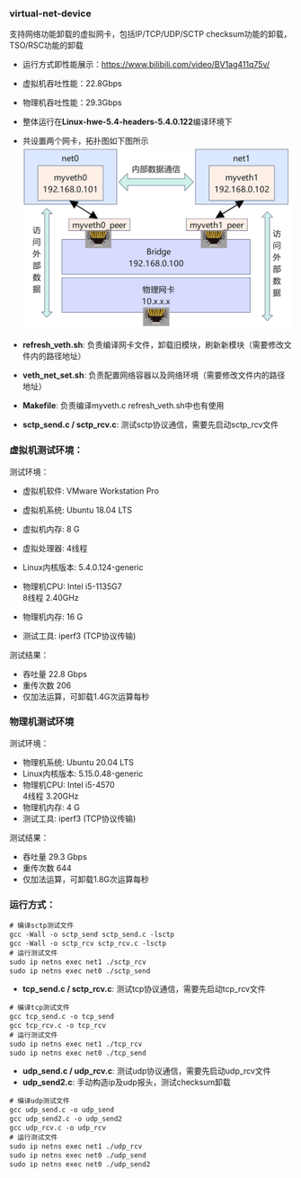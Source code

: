 ### virtual-net-device
支持网络功能卸载的虚拟网卡，包括IP/TCP/UDP/SCTP checksum功能的卸载，TSO/RSC功能的卸载
* 运行方式即性能展示：https://www.bilibili.com/video/BV1ag411q75v/
* 虚拟机吞吐性能：22.8Gbps
* 物理机吞吐性能：29.3Gbps

* 整体运行在**Linux-hwe-5.4-headers-5.4.0.122**编译环境下
* 共设置两个网卡，拓扑图如下图所示
![拓扑图](拓扑图.png)

* **refresh_veth.sh**: 负责编译网卡文件，卸载旧模块，刷新新模块（需要修改文件内的路径地址）
* **veth_net_set.sh**: 负责配置网络容器以及网络环境（需要修改文件内的路径地址）
* **Makefile**: 负责编译myveth.c  refresh_veth.sh中也有使用
* **sctp_send.c / sctp_rcv.c**: 测试sctp协议通信，需要先启动sctp_rcv文件

### 虚拟机测试环境：
测试环境：
 - 虚拟机软件: VMware Workstation Pro
 - 虚拟机系统: Ubuntu 18.04 LTS
 - 虚拟机内存: 8 G
 - 虚拟处理器: 4线程
 - Linux内核版本: 5.4.0.124-generic

 - 物理机CPU: Intel i5-1135G7  
	     8线程   2.40GHz
 - 物理机内存: 16 G

 - 测试工具: iperf3 (TCP协议传输)

测试结果：
 - 吞吐量         22.8 Gbps
 - 重传次数      206
 - 仅加法运算，可卸载1.4G次运算每秒
### 物理机测试环境
测试环境：
 - 物理机系统: Ubuntu 20.04 LTS
 - Linux内核版本: 5.15.0.48-generic
 - 物理机CPU: Intel i5-4570  
	     4线程   3.20GHz
 - 物理机内存: 4 G
 - 测试工具: iperf3 (TCP协议传输)

测试结果：
 - 吞吐量         29.3 Gbps
 - 重传次数      644
 - 仅加法运算，可卸载1.8G次运算每秒

### 运行方式：

```
# 编译sctp测试文件
gcc -Wall -o sctp_send sctp_send.c -lsctp
gcc -Wall -o sctp_rcv sctp_rcv.c -lsctp
# 运行测试文件
sudo ip netns exec net1 ./sctp_rcv
sudo ip netns exec net0 ./sctp_send
```
* **tcp_send.c / sctp_rcv.c**: 测试tcp协议通信，需要先启动tcp_rcv文件


```
# 编译tcp测试文件
gcc tcp_send.c -o tcp_send
gcc tcp_rcv.c -o tcp_rcv
# 运行测试文件
sudo ip netns exec net1 ./tcp_rcv
sudo ip netns exec net0 ./tcp_send
```
* **udp_send.c / udp_rcv.c**: 测试udp协议通信，需要先启动udp_rcv文件
* **udp_send2.c**: 手动构造ip及udp报头，测试checksum卸载
```
# 编译udp测试文件
gcc udp_send.c -o udp_send
gcc udp_send2.c -o udp_send2
gcc udp_rcv.c -o udp_rcv
# 运行测试文件
sudo ip netns exec net1 ./udp_rcv
sudo ip netns exec net0 ./udp_send
sudo ip netns exec net0 ./udp_send2
```
